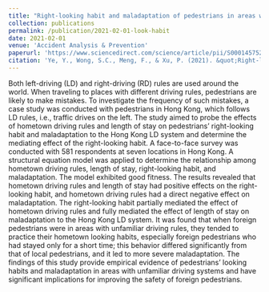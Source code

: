 ```yaml
---
title: "Right-looking habit and maladaptation of pedestrians in areas with unfamiliar driving rules"
collection: publications
permalink: /publication/2021-02-01-look-habit
date: 2021-02-01
venue: 'Accident Analysis & Prevention'
paperurl: 'https://www.sciencedirect.com/science/article/pii/S0001457520317413'
citation: 'Ye, Y., Wong, S.C., Meng, F., & Xu, P. (2021). &quot;Right-looking habit and maladaptation of pedestrians in areas with unfamiliar driving rules.&quot; <i>Accident Analysis & Prevention</i>, 150, 105921.'
---
```

Both left-driving (LD) and right-driving (RD) rules are used around the world. When traveling to places with different driving rules, pedestrians are likely to make mistakes. To investigate the frequency of such mistakes, a case study was conducted with pedestrians in Hong Kong, which follows LD rules, i.e., traffic drives on the left. The study aimed to probe the effects of hometown driving rules and length of stay on pedestrians’ right-looking habit and maladaptation to the Hong Kong LD system and determine the mediating effect of the right-looking habit. A face-to-face survey was conducted with 581 respondents at seven locations in Hong Kong. A structural equation model was applied to determine the relationship among hometown driving rules, length of stay, right-looking habit, and maladaptation. The model exhibited good fitness. The results revealed that hometown driving rules and length of stay had positive effects on the right-looking habit, and hometown driving rules had a direct negative effect on maladaptation. The right-looking habit partially mediated the effect of hometown driving rules and fully mediated the effect of length of stay on maladaptation to the Hong Kong LD system. It was found that when foreign pedestrians were in areas with unfamiliar driving rules, they tended to practice their hometown looking habits, especially foreign pedestrians who had stayed only for a short time; this behavior differed significantly from that of local pedestrians, and it led to more severe maladaptation. The findings of this study provide empirical evidence of pedestrians’ looking habits and maladaptation in areas with unfamiliar driving systems and have significant implications for improving the safety of foreign pedestrians.
